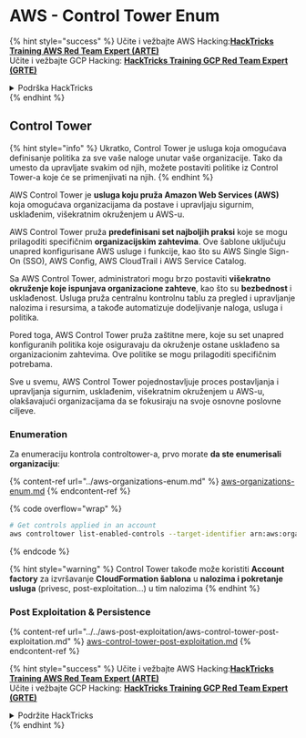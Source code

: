 # AWS - Control Tower Enum

{% hint style="success" %}
Učite i vežbajte AWS Hacking:<img src="../../../../.gitbook/assets/image (1).png" alt="" data-size="line">[**HackTricks Training AWS Red Team Expert (ARTE)**](https://training.hacktricks.xyz/courses/arte)<img src="../../../../.gitbook/assets/image (1).png" alt="" data-size="line">\
Učite i vežbajte GCP Hacking: <img src="../../../../.gitbook/assets/image (2).png" alt="" data-size="line">[**HackTricks Training GCP Red Team Expert (GRTE)**<img src="../../../../.gitbook/assets/image (2).png" alt="" data-size="line">](https://training.hacktricks.xyz/courses/grte)

<details>

<summary>Podrška HackTricks</summary>

* Proverite [**planove pretplate**](https://github.com/sponsors/carlospolop)!
* **Pridružite se** 💬 [**Discord grupi**](https://discord.gg/hRep4RUj7f) ili [**telegram grupi**](https://t.me/peass) ili **pratite** nas na **Twitteru** 🐦 [**@hacktricks\_live**](https://twitter.com/hacktricks\_live)**.**
* **Podelite hakerske trikove slanjem PR-ova na** [**HackTricks**](https://github.com/carlospolop/hacktricks) i [**HackTricks Cloud**](https://github.com/carlospolop/hacktricks-cloud) github repozitorijume.

</details>
{% endhint %}

## Control Tower

{% hint style="info" %}
Ukratko, Control Tower je usluga koja omogućava definisanje politika za sve vaše naloge unutar vaše organizacije. Tako da umesto da upravljate svakim od njih, možete postaviti politike iz Control Tower-a koje će se primenjivati na njih.
{% endhint %}

AWS Control Tower je **usluga koju pruža Amazon Web Services (AWS)** koja omogućava organizacijama da postave i upravljaju sigurnim, usklađenim, višekratnim okruženjem u AWS-u.

AWS Control Tower pruža **predefinisani set najboljih praksi** koje se mogu prilagoditi specifičnim **organizacijskim zahtevima**. Ove šablone uključuju unapred konfigurisane AWS usluge i funkcije, kao što su AWS Single Sign-On (SSO), AWS Config, AWS CloudTrail i AWS Service Catalog.

Sa AWS Control Tower, administratori mogu brzo postaviti **višekratno okruženje koje ispunjava organizacione zahteve**, kao što su **bezbednost** i usklađenost. Usluga pruža centralnu kontrolnu tablu za pregled i upravljanje nalozima i resursima, a takođe automatizuje dodeljivanje naloga, usluga i politika.

Pored toga, AWS Control Tower pruža zaštitne mere, koje su set unapred konfiguranih politika koje osiguravaju da okruženje ostane usklađeno sa organizacionim zahtevima. Ove politike se mogu prilagoditi specifičnim potrebama.

Sve u svemu, AWS Control Tower pojednostavljuje proces postavljanja i upravljanja sigurnim, usklađenim, višekratnim okruženjem u AWS-u, olakšavajući organizacijama da se fokusiraju na svoje osnovne poslovne ciljeve.

### Enumeration

Za enumeraciju kontrola controltower-a, prvo morate **da ste enumerisali organizaciju**:

{% content-ref url="../aws-organizations-enum.md" %}
[aws-organizations-enum.md](../aws-organizations-enum.md)
{% endcontent-ref %}

{% code overflow="wrap" %}
```bash
# Get controls applied in an account
aws controltower list-enabled-controls --target-identifier arn:aws:organizations::<acc_id>:ou/<ou-id>
```
{% endcode %}

{% hint style="warning" %}
Control Tower takođe može koristiti **Account factory** za izvršavanje **CloudFormation šablona** u **nalozima i pokretanje usluga** (privesc, post-exploitation...) u tim nalozima
{% endhint %}

### Post Exploitation & Persistence

{% content-ref url="../../aws-post-exploitation/aws-control-tower-post-exploitation.md" %}
[aws-control-tower-post-exploitation.md](../../aws-post-exploitation/aws-control-tower-post-exploitation.md)
{% endcontent-ref %}

{% hint style="success" %}
Učite i vežbajte AWS Hacking:<img src="../../../../.gitbook/assets/image (1).png" alt="" data-size="line">[**HackTricks Training AWS Red Team Expert (ARTE)**](https://training.hacktricks.xyz/courses/arte)<img src="../../../../.gitbook/assets/image (1).png" alt="" data-size="line">\
Učite i vežbajte GCP Hacking: <img src="../../../../.gitbook/assets/image (2).png" alt="" data-size="line">[**HackTricks Training GCP Red Team Expert (GRTE)**<img src="../../../../.gitbook/assets/image (2).png" alt="" data-size="line">](https://training.hacktricks.xyz/courses/grte)

<details>

<summary>Podržite HackTricks</summary>

* Proverite [**planove pretplate**](https://github.com/sponsors/carlospolop)!
* **Pridružite se** 💬 [**Discord grupi**](https://discord.gg/hRep4RUj7f) ili [**telegram grupi**](https://t.me/peass) ili **pratite** nas na **Twitteru** 🐦 [**@hacktricks\_live**](https://twitter.com/hacktricks\_live)**.**
* **Podelite hakerske trikove slanjem PR-ova na** [**HackTricks**](https://github.com/carlospolop/hacktricks) i [**HackTricks Cloud**](https://github.com/carlospolop/hacktricks-cloud) github repozitorijume.

</details>
{% endhint %}
